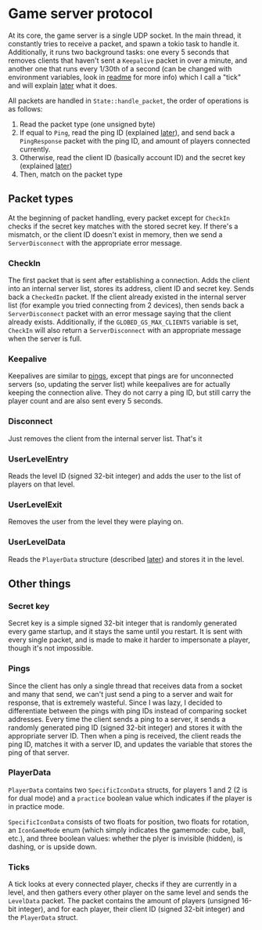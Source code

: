 # Game server protocol

At its core, the game server is a single UDP socket. In the main thread, it constantly tries to receive a packet, and spawn a tokio task to handle it. Additionally, it runs two background tasks: one every 5 seconds that removes clients that haven't sent a `Keepalive` packet in over a minute, and another one that runs every 1/30th of a second (can be changed with environment variables, look in [readme](../../README.md) for more info) which I call a "tick" and will explain [later](#ticks) what it does.

All packets are handled in `State::handle_packet`, the order of operations is as follows:

1. Read the packet type (one unsigned byte)
2. If equal to `Ping`, read the ping ID (explained [later](#pings)), and send back a `PingResponse` packet with the ping ID, and amount of players connected currently.
3. Otherwise, read the client ID (basically account ID) and the secret key (explained [later](#secret-key))
4. Then, match on the packet type

## Packet types

At the beginning of packet handling, every packet except for `CheckIn` checks if the secret key matches with the stored secret key. If there's a mismatch, or the client ID doesn't exist in memory, then we send a `ServerDisconnect` with the appropriate error message.

### CheckIn

The first packet that is sent after establishing a connection. Adds the client into an internal server list, stores its address, client ID and secret key. Sends back a `CheckedIn` packet. If the client already existed in the internal server list (for example you tried connecting from 2 devices), then sends back a `ServerDisconnect` packet with an error message saying that the client already exists. Additionally, if the `GLOBED_GS_MAX_CLIENTS` variable is set, `CheckIn` will also return a `ServerDisconnect` with an appropriate message when the server is full.

### Keepalive

Keepalives are similar to [pings](#pings), except that pings are for unconnected servers (so, updating the server list) while keepalives are for actually keeping the connection alive. They do not carry a ping ID, but still carry the player count and are also sent every 5 seconds.

### Disconnect

Just removes the client from the internal server list. That's it

### UserLevelEntry

Reads the level ID (signed 32-bit integer) and adds the user to the list of players on that level.

### UserLevelExit

Removes the user from the level they were playing on.

### UserLevelData

Reads the `PlayerData` structure (described [later](#playerdata)) and stores it in the level.

## Other things

### Secret key

Secret key is a simple signed 32-bit integer that is randomly generated every game startup, and it stays the same until you restart. It is sent with every single packet, and is made to make it harder to impersonate a player, though it's not impossible.

### Pings

Since the client has only a single thread that receives data from a socket and many that send, we can't just send a ping to a server and wait for response, that is extremely wasteful. Since I was lazy, I decided to differentiate between the pings with ping IDs instead of comparing socket addresses. Every time the client sends a ping to a server, it sends a randomly generated ping ID (signed 32-bit integer) and stores it with the appropriate server ID. Then when a ping is received, the client reads the ping ID, matches it with a server ID, and updates the variable that stores the ping of that server.

### PlayerData

`PlayerData` contains two `SpecificIconData` structs, for players 1 and 2 (2 is for dual mode) and a `practice` boolean value which indicates if the player is in practice mode.

`SpecificIconData` consists of two floats for position, two floats for rotation, an `IconGameMode` enum (which simply indicates the gamemode: cube, ball, etc.), and three boolean values: whether the plyer is invisible (hidden), is dashing, or is upside down.

### Ticks

A tick looks at every connected player, checks if they are currently in a level, and then gathers every other player on the same level and sends the `LevelData`  packet. The packet contains the amount of players (unsigned 16-bit integer), and for each player, their client ID (signed 32-bit integer) and the `PlayerData` struct.